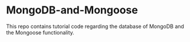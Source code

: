 # MongoDB-and-Mongoose
This repo contains tutorial code regarding the database of MongoDB and the Mongoose functionality.
